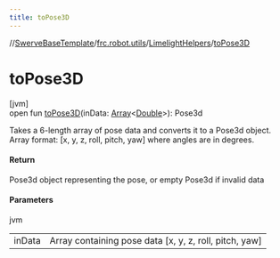 ```yaml
---
title: toPose3D
---
```

//[SwerveBaseTemplate](../../../index.html)/[frc.robot.utils](../index.html)/[LimelightHelpers](index.html)/[toPose3D](to-pose3-d.html)



# toPose3D



[jvm]\
open fun [toPose3D](to-pose3-d.html)(inData: [Array](https://kotlinlang.org/api/latest/jvm/stdlib/kotlin/-array/index.html)&lt;[Double](https://kotlinlang.org/api/latest/jvm/stdlib/kotlin/-double/index.html)&gt;): Pose3d



Takes a 6-length array of pose data and converts it to a Pose3d object. Array format: [x, y, z, roll, pitch, yaw] where angles are in degrees.



#### Return



Pose3d object representing the pose, or empty Pose3d if invalid data



#### Parameters


jvm

| | |
|---|---|
| inData | Array containing pose data [x, y, z, roll, pitch, yaw] |




